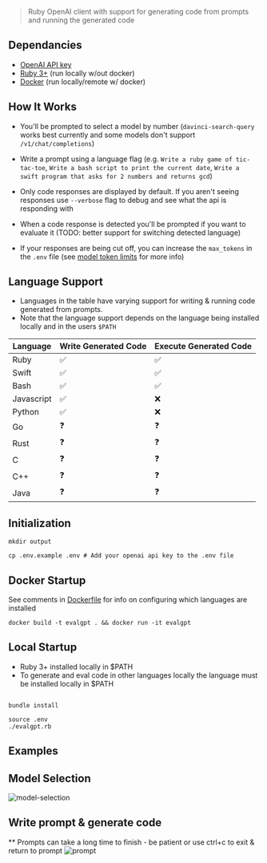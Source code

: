 > Ruby OpenAI client with support for generating code from prompts and running the generated code

## Dependancies

* [OpenAI API key](https://platform.openai.com/account/api-keys)
* [Ruby 3+](https://www.ruby-lang.org/en/) (run locally w/out docker)
* [Docker](https://www.docker.com/products/docker-desktop) (run locally/remote w/ docker)

## How It Works

* You'll be prompted to select a model by number (`davinci-search-query` works best currently and some models don't support `/v1/chat/completions`)

* Write a prompt using a language flag (e.g. `Write a ruby game of tic-tac-toe`, `Write a bash script to print the current date`, `Write a swift program that asks for 2 numbers and returns gcd`)

* Only code responses are displayed by default. If you aren't seeing responses use `--verbose` flag to debug and see what the api is responding with

* When a code response is detected you'll be prompted if you want to evaluate it (TODO: better support for switching detected language)

* If your responses are being cut off, you can increase the `max_tokens` in the `.env` file (see [model token limits](https://platform.openai.com/docs/guides/rate-limits/what-are-the-rate-limits-for-our-api) for more info)

## Language Support

* Languages in the table have varying support for writing & running code generated from prompts.
* Note that the language support depends on the language being installed locally and in the users `$PATH`

| Language  | Write Generated Code | Execute Generated Code |
|---| --- | --- |
| Ruby  | ✅ |  ✅ |
| Swift  | ✅ |  ✅ |
| Bash  | ✅ |  ✅ |
| Javascript  |  ✅ | ❌|
| Python  |  ✅ | ❌|
| Go  | ❓|  ❓ |
| Rust  | ❓ | ❓ |
| C  | ❓ | ❓ |
| C++  | ❓ | ❓ |
| Java  | ❓ | ❓ |

## Initialization

```
mkdir output

cp .env.example .env # Add your openai api key to the .env file

```

## Docker Startup

See comments in [Dockerfile](https://github.com/philipbroadway/evalgpt/blob/main/Dockerfile) for info on configuring which languages are installed

```
docker build -t evalgpt . && docker run -it evalgpt
```

## Local Startup

* Ruby 3+ installed locally in $PATH
* To generate and eval code in other languages locally the language must be installed locally in $PATH
```

bundle install

source .env
./evalgpt.rb
```

## Examples

## Model Selection

![model-selection](https://github.com/philipbroadway/evalgpt/blob/main/example1.png)

## Write prompt & generate code

** Prompts can take a long time to finish - be patient or use ctrl+c to exit & return to prompt
![prompt](https://github.com/philipbroadway/evalgpt/blob/57aba855b2cd53c651319e92fd4c5643e88a20e9/prompt.png)
